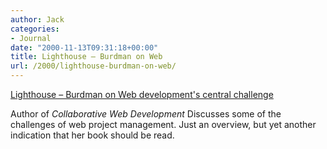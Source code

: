 ```yaml
---
author: Jack
categories:
- Journal
date: "2000-11-13T09:31:18+00:00"
title: Lighthouse – Burdman on Web
url: /2000/lighthouse-burdman-on-web/
---
```


[Lighthouse &#8211; Burdman on Web development's central challenge][1]

Author of _Collaborative Web Development_ Discusses some of the challenges of web project management. Just an overview, but yet another indication that her book should be read.

 [1]: http://www.shorewalker.com/commerce/commerce96.html